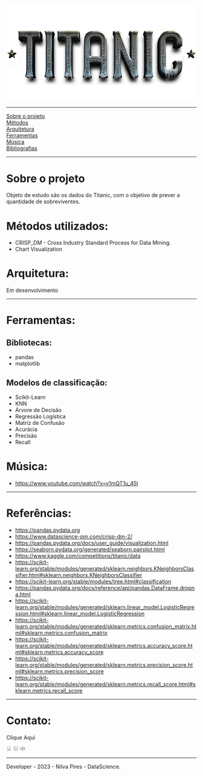 <p align="center">
    <img width="500px" src="img/Titanic.png">
</p>

___

[Sobre o projeto](#Sobre-o-projeto)<br>
[Métodos](#Métodos-utilizados)<br>
[Arquitetura](#Arquitetura)<br>
[Ferramentas](#Ferramentas)<br>
[Música](#Música)<br>
[Bibliografias](#Referências-Bibliográfica)<br>
___
# Sobre o projeto
Objeto de estudo são os dados do Titanic, com o objetivo de prever a quantidade de sobreviventes.


# Métodos utilizados:
* CRISP_DM - Cross Industry Standard Process for Data Mining.
* Chart Visualization

# Arquitetura:
Em desenvolvimento

___
# Ferramentas:
## Bibliotecas:
- pandas
- matplotlib
## Modelos de classificação:
- Scikit-Learn
- KNN
- Árvore de Decisão
- Regressão Logística
- Matriz de Confusão
- Acurácia
- Precisão
- Recall

# Música:
* https://www.youtube.com/watch?v=v1mQT1u_45I
___

# Referências:
* https://pandas.pydata.org
* https://www.datascience-pm.com/crisp-dm-2/
* https://pandas.pydata.org/docs/user_guide/visualization.html
* https://seaborn.pydata.org/generated/seaborn.pairplot.html
* https://www.kaggle.com/competitions/titanic/data
* https://scikit-learn.org/stable/modules/generated/sklearn.neighbors.KNeighborsClassifier.html#sklearn.neighbors.KNeighborsClassifier
* https://scikit-learn.org/stable/modules/tree.html#classification
* https://pandas.pydata.org/docs/reference/api/pandas.DataFrame.dropna.html
* https://scikit-learn.org/stable/modules/generated/sklearn.linear_model.LogisticRegression.html#sklearn.linear_model.LogisticRegression
* https://scikit-learn.org/stable/modules/generated/sklearn.metrics.confusion_matrix.html#sklearn.metrics.confusion_matrix
* https://scikit-learn.org/stable/modules/generated/sklearn.metrics.accuracy_score.html#sklearn.metrics.accuracy_score
* https://scikit-learn.org/stable/modules/generated/sklearn.metrics.precision_score.html#sklearn.metrics.precision_score
* https://scikit-learn.org/stable/modules/generated/sklearn.metrics.recall_score.html#sklearn.metrics.recall_score

___
# Contato:

<p>Clique <span> Aqui </span></p>
        <a class="link" href="https://github.com/nilva2020" target="_blank" rel="noopener noreferrer" title="Perfil Nilva no Github" aria-label="Link para o Github Nilva"><svg xmlns="http://www.w3.org/2000/svg" width="1em" height="1em" fill="currentColor" viewBox="0 0 256 256"><rect width="256" height="256" fill="none"></rect><path d="M84,240a23.9,23.9,0,0,0,24-24V168" fill="none" stroke="currentColor" stroke-linecap="round" stroke-linejoin="round" stroke-width="8"></path><path d="M172,240a23.9,23.9,0,0,1-24-24V168" fill="none" stroke="currentColor" stroke-linecap="round" stroke-linejoin="round" stroke-width="8"></path><path d="M152,168h16a23.9,23.9,0,0,1,24,24v8a23.9,23.9,0,0,0,24,24" fill="none" stroke="currentColor" stroke-linecap="round" stroke-linejoin="round" stroke-width="8"></path><path d="M104,168H88a23.9,23.9,0,0,0-24,24v8a23.9,23.9,0,0,1-24,24" fill="none" stroke="currentColor" stroke-linecap="round" stroke-linejoin="round" stroke-width="8"></path><path d="M111.8,64A52,52,0,0,0,68,40a52,52,0,0,0-3.5,44.7A49.3,49.3,0,0,0,56,112v8a48,48,0,0,0,48,48h48a48,48,0,0,0,48-48v-8a49.3,49.3,0,0,0-8.5-27.3A52,52,0,0,0,188,40a52,52,0,0,0-43.8,24Z" fill="none" stroke="currentColor" stroke-linecap="round" stroke-linejoin="round" stroke-width="8"></path></svg></a>
        <a class="link" href="https://www.linkedin.com/in/nilva-pires/" target="_blank" rel="noopener noreferrer" title="Perfil Nilva no Linkedin" aria-label="Link para o Linkedin Nilva"><svg xmlns="http://www.w3.org/2000/svg" width="1em" height="1em" fill="currentColor" viewBox="0 0 256 256"><rect width="256" height="256" fill="none"></rect><rect x="36" y="36" width="184" height="184" rx="8" fill="none" stroke="currentColor" stroke-linecap="round" stroke-linejoin="round" stroke-width="8"></rect><line x1="120" y1="112" x2="120" y2="176" fill="none" stroke="currentColor" stroke-linecap="round" stroke-linejoin="round" stroke-width="8"></line><line x1="88" y1="112" x2="88" y2="176" fill="none" stroke="currentColor" stroke-linecap="round" stroke-linejoin="round" stroke-width="8"></line><path d="M120,140a28,28,0,0,1,56,0v36" fill="none" stroke="currentColor" stroke-linecap="round" stroke-linejoin="round" stroke-width="8"></path><circle cx="88" cy="80" r="8"></circle></svg></a>
        <a class="link" href="https://codepen.io/NILVAADS"" target="_blank" rel="noopener noreferrer" title="Nilva Codepen" aria-label="Link para o Codepen Nilva"><svg xmlns="http://www.w3.org/2000/svg" width="1em" height="1em" fill="currentColor" viewBox="0 0 256 256"><rect width="256" height="256" fill="none"></rect><path d="M232,101,128,160,24,101,124.1,44.2a8.3,8.3,0,0,1,7.8,0Z" fill="none" stroke="currentColor" stroke-linecap="round" stroke-linejoin="round" stroke-width="8"></path><path d="M232,165,131.9,221.8a8.3,8.3,0,0,1-7.8,0L24,165l104-59Z" fill="none" stroke="currentColor" stroke-linecap="round" stroke-linejoin="round" stroke-width="8"></path><line x1="232" y1="101" x2="232" y2="165" fill="none" stroke="currentColor" stroke-linecap="round" stroke-linejoin="round" stroke-width="8"></line><line x1="24" y1="101" x2="24" y2="165" fill="none" stroke="currentColor" stroke-linecap="round" stroke-linejoin="round" stroke-width="8"></line><line x1="128" y1="160" x2="128" y2="222.8" fill="none" stroke="currentColor" stroke-linecap="round" stroke-linejoin="round" stroke-width="8"></line><line x1="128" y1="43.2" x2="128" y2="106" fill="none" stroke="currentColor" stroke-linecap="round" stroke-linejoin="round" stroke-width="8"></line></svg></a>


___
Developer - 2023 - Nilva Pires - DataScience.
